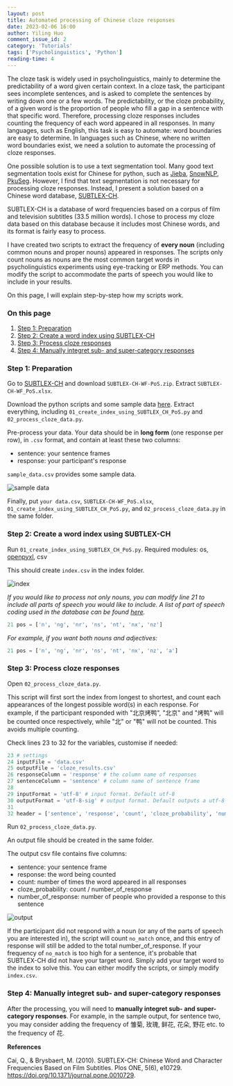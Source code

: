 ```yaml
---
layout: post
title: Automated processing of Chinese cloze responses
date: 2023-02-06 16:00
author: Yiling Huo
comment_issue_id: 2
category: 'Tutorials'
tags: ['Psycholinguistics', 'Python']
reading-time: 4
---
```


<p>The cloze task is widely used in psycholinguistics, mainly to determine the predictability of a word given certain context. In a cloze task, the participant sees incomplete sentences, and is asked to complete the sentences by writing down one or a few words. The predictability, or the cloze probability, of a given word is the proportion of people who fill a gap in a sentence with that specific word. Therefore, processing cloze responses includes counting the frequency of each word appeared in all responses. In many languages, such as English, this task is easy to automate: word boundaries are easy to determine. In languages such as Chinese, where no written word boundaries exist, we need a solution to automate the processing of cloze responses. </p>

<!--excerpt-->

One possible solution is to use a text segmentation tool. Many good text segmentation tools exist for Chinese for python, such as [Jieba](https://github.com/fxsjy/jieba), [SnowNLP](https://github.com/isnowfy/snownlp), [PkuSeg](https://github.com/lancopku/pkuseg-python). However, I find that text segmentation is not necessary for processing cloze responses. Instead, I present a solution based on a Chinese word database, [SUBTLEX-CH](https://www.ugent.be/pp/experimentele-psychologie/en/research/documents/subtlexch).

SUBTLEX-CH is a database of word frequencies based on a corpus of film and television subtitles (33.5 million words). I chose to process my cloze data based on this database because it includes most Chinese words, and its format is fairly easy to process. 

I have created two scripts to extract the frequency of **every noun** (including common nouns and proper nouns) appeared in responses. The scripts only count nouns as nouns are the most common target words in psycholinguistics experiments using eye-tracking or ERP methods. You can modify the script to accommodate the parts of speech you would like to include in your results.

On this page, I will explain step-by-step how my scripts work.

### On this page
1. [Step 1: Preparation](#step1)
2. [Step 2: Create a word index using SUBTLEX-CH](#step2)
3. [Step 3: Process cloze responses](#step3)
4. [Step 4: Manually integret sub- and super-category responses](#step4)

### **Step 1: Preparation** <a name="step1"></a>

Go to [SUBTLEX-CH](https://www.ugent.be/pp/experimentele-psychologie/en/research/documents/subtlexch) and download `SUBTLEX-CH-WF-PoS.zip`. Extract `SUBTLEX-CH-WF_PoS.xlsx`.

Download the python scripts and some sample data <a href="/files/resources/python/chinese-cloze.zip" download>here</a>. Extract everything, including `01_create_index_using_SUBTLEX_CH_PoS.py` and `02_process_cloze_data.py`. 

Pre-process your data. Your data should be in **long form** (one response per row), in `.csv` format, and contain at least these two columns:

- sentence: your sentence frames
- response: your participant's response

`sample_data.csv` provides some sample data.

![sample data](/images/tutorials/cloze/exdata.png)

Finally, put `your data.csv`, `SUBTLEX-CH-WF_PoS.xlsx`, `01_create_index_using_SUBTLEX_CH_PoS.py`, and `02_process_cloze_data.py` in the same folder. 

### **Step 2: Create a word index using SUBTLEX-CH** <a name="step2"></a>

Run `01_create_index_using_SUBTLEX_CH_PoS.py`. Required modules: os, [openpyxl](https://pypi.org/project/openpyxl/), csv

This should create `index.csv` in the index folder. 

![index](/images/tutorials/cloze/index.png)

*If you would like to process not only nouns, you can modify line 21 to include all parts of speech you would like to include. A list of part of speech coding used in the database can be found [here](https://www.ugent.be/pp/experimentele-psychologie/en/research/documents/subtlexch/labels.doc).*

```python
21 pos = ['n', 'ng', 'nr', 'ns', 'nt', 'nx', 'nz']
```

*For example, if you want both nouns and adjectives:*

```python
21 pos = ['n', 'ng', 'nr', 'ns', 'nt', 'nx', 'nz', 'a']
```

### **Step 3: Process cloze responses** <a name="step3"></a>

Open `02_process_cloze_data.py`. 

This script will first sort the index from longest to shortest, and count each appearances of the longest possible word(s) in each response. For example, if the participant responded with "北京烤鸭", "北京" and "烤鸭" will be counted once respectively, while "北" or "鸭" will not be counted. This avoids multiple counting. 

Check lines 23 to 32 for the variables, customise if needed:

```python
23 # settings
24 inputFile = 'data.csv'
25 outputFile = 'cloze_results.csv'
26 responseColumn = 'response' # the column name of responses
27 sentenceColumn = 'sentence' # column name of sentence frame
28
29 inputFormat = 'utf-8' # input format. Default utf-8
30 outputFormat = 'utf-8-sig' # output format. Default outputs a utf-8 csv file with BOM to read easily in MS Excel
31 
32 header = ['sentence', 'response', 'count', 'cloze_probability', 'number_of_response'] # header of the output file
```

Run `02_process_cloze_data.py`. 

An output file should be created in the same folder. 

The output csv file contains five columns:

- sentence: your sentence frame
- response: the word being counted
- count: number of times the word appeared in all responses
- cloze_probability: count / number_of_response
- number_of_response: number of people who provided a response to this sentence

![output](/images/tutorials/cloze/output.png)

If the participant did not respond with a noun (or any of the parts of speech you are interested in), the script will count `no_match` once, and this entry of response will still be added to the total number_of_response. If your frequency of `no_match` is too high for a sentence, it's probable that SUBTLEX-CH did not have your target word. Simply add your target word to the index to solve this. You can either modify the scripts, or simply modify `index.csv`.

### **Step 4: Manually integret sub- and super-category responses** <a name="step4"></a>

After the processing, you will need to **manually integret sub- and super-category responses**. For example, in the sample output, for sentence two, you may consider adding the frequency of 雏菊, 玫瑰, 鲜花, 花朵, 野花 etc. to the frequency of 花. 

**References**

Cai, Q., & Brysbaert, M. (2010). SUBTLEX-CH: Chinese Word and Character Frequencies Based on Film Subtitles. Plos ONE, 5(6), e10729. https://doi.org/10.1371/journal.pone.0010729.
